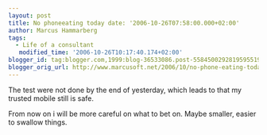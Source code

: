 ```yaml
---
layout: post
title: No phoneeating today date: '2006-10-26T07:58:00.000+02:00'
author: Marcus Hammarberg
tags:
  - Life of a consultant
   modified_time: '2006-10-26T10:17:40.174+02:00'
blogger_id: tag:blogger.com,1999:blog-36533086.post-5584500292819595519
blogger_orig_url: http://www.marcusoft.net/2006/10/no-phone-eating-today.html
---
```


The test
were not done by the end of yesterday, which leads to that my trusted
mobile still is safe.

From now on i will be more careful on what to bet on. Maybe smaller,
easier to swallow things.
